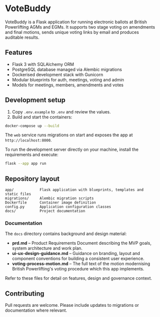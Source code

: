 # VoteBuddy

VoteBuddy is a Flask application for running electronic ballots at British Powerlifting AGMs and EGMs. It supports two stage voting on amendments and final motions, sends unique voting links by email and produces auditable results.

## Features

- Flask 3 with SQLAlchemy ORM
- PostgreSQL database managed via Alembic migrations
- Dockerised development stack with Gunicorn
- Modular blueprints for auth, meetings, voting and admin
- Models for meetings, members, amendments and votes

## Development setup

1. Copy `.env.example` to `.env` and review the values.
2. Build and start the containers:

```bash
docker-compose up --build
```

The `web` service runs migrations on start and exposes the app at `http://localhost:8000`.

To run the development server directly on your machine, install the requirements and execute:

```bash
flask --app app run
```

## Repository layout

```
app/            Flask application with blueprints, templates and static files
migrations/     Alembic migration scripts
Dockerfile      Container image definition
config.py       Application configuration classes
docs/           Project documentation
```

### Documentation

The `docs` directory contains background and design material:

- **prd.md** – Product Requirements Document describing the MVP goals, system architecture and work plan.
- **ui-ux-design-guidance.md** – Guidance on branding, layout and component conventions for building a consistent user experience.
- **voting-process-motion.md** – The full text of the motion modernising British Powerlifting's voting procedure which this app implements.

Refer to these files for detail on features, design and governance context.

## Contributing

Pull requests are welcome. Please include updates to migrations or documentation where relevant.
